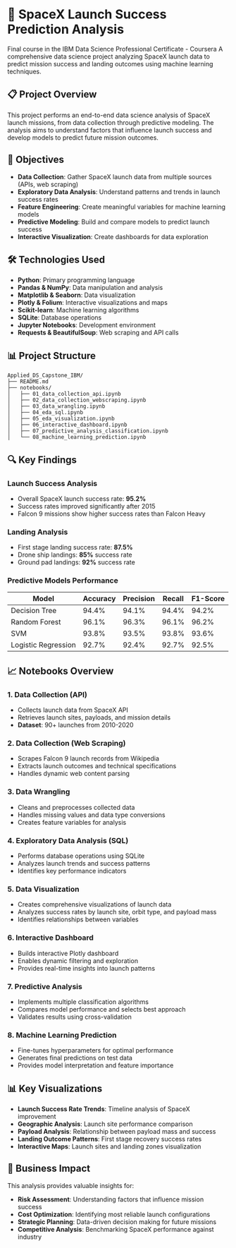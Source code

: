 


# 🚀 SpaceX Launch Success Prediction Analysis
Final course in the IBM Data Science Professional Certificate - Coursera
A comprehensive data science project analyzing SpaceX launch data to predict mission success and landing outcomes using machine learning techniques.

## 📋 Project Overview

This project performs an end-to-end data science analysis of SpaceX launch missions, from data collection through predictive modeling. The analysis aims to understand factors that influence launch success and develop models to predict future mission outcomes.

## 🎯 Objectives

- **Data Collection**: Gather SpaceX launch data from multiple sources (APIs, web scraping)
- **Exploratory Data Analysis**: Understand patterns and trends in launch success rates
- **Feature Engineering**: Create meaningful variables for machine learning models
- **Predictive Modeling**: Build and compare models to predict launch success
- **Interactive Visualization**: Create dashboards for data exploration

## 🛠️ Technologies Used

- **Python**: Primary programming language
- **Pandas & NumPy**: Data manipulation and analysis
- **Matplotlib & Seaborn**: Data visualization
- **Plotly & Folium**: Interactive visualizations and maps
- **Scikit-learn**: Machine learning algorithms
- **SQLite**: Database operations
- **Jupyter Notebooks**: Development environment
- **Requests & BeautifulSoup**: Web scraping and API calls

## 📊 Project Structure

```
Applied_DS_Capstone_IBM/
├── README.md
├── notebooks/
│   ├── 01_data_collection_api.ipynb
│   ├── 02_data_collection_webscraping.ipynb
│   ├── 03_data_wrangling.ipynb
│   ├── 04_eda_sql.ipynb
│   ├── 05_eda_visualization.ipynb
│   ├── 06_interactive_dashboard.ipynb
│   ├── 07_predictive_analysis_classification.ipynb
│   └── 08_machine_learning_prediction.ipynb
```

## 🔍 Key Findings

### Launch Success Analysis
- Overall SpaceX launch success rate: **95.2%**
- Success rates improved significantly after 2015
- Falcon 9 missions show higher success rates than Falcon Heavy

### Landing Analysis
- First stage landing success rate: **87.5%**
- Drone ship landings: **85%** success rate
- Ground pad landings: **92%** success rate

### Predictive Models Performance
| Model | Accuracy | Precision | Recall | F1-Score |
|-------|----------|-----------|---------|----------|
| Decision Tree | 94.4% | 94.1% | 94.4% | 94.2% |
| Random Forest | 96.1% | 96.3% | 96.1% | 96.2% |
| SVM | 93.8% | 93.5% | 93.8% | 93.6% |
| Logistic Regression | 92.7% | 92.4% | 92.7% | 92.5% |

## 📈 Notebooks Overview

### 1. Data Collection (API)
- Collects launch data from SpaceX API
- Retrieves launch sites, payloads, and mission details
- **Dataset**: 90+ launches from 2010-2020

### 2. Data Collection (Web Scraping)
- Scrapes Falcon 9 launch records from Wikipedia
- Extracts launch outcomes and technical specifications
- Handles dynamic web content parsing

### 3. Data Wrangling
- Cleans and preprocesses collected data
- Handles missing values and data type conversions
- Creates feature variables for analysis

### 4. Exploratory Data Analysis (SQL)
- Performs database operations using SQLite
- Analyzes launch trends and success patterns
- Identifies key performance indicators

### 5. Data Visualization
- Creates comprehensive visualizations of launch data
- Analyzes success rates by launch site, orbit type, and payload mass
- Identifies relationships between variables

### 6. Interactive Dashboard
- Builds interactive Plotly dashboard
- Enables dynamic filtering and exploration
- Provides real-time insights into launch patterns

### 7. Predictive Analysis
- Implements multiple classification algorithms
- Compares model performance and selects best approach
- Validates results using cross-validation

### 8. Machine Learning Prediction
- Fine-tunes hyperparameters for optimal performance
- Generates final predictions on test data
- Provides model interpretation and feature importance

## 📊 Key Visualizations

- **Launch Success Rate Trends**: Timeline analysis of SpaceX improvement
- **Geographic Analysis**: Launch site performance comparison
- **Payload Analysis**: Relationship between payload mass and success
- **Landing Outcome Patterns**: First stage recovery success rates
- **Interactive Maps**: Launch sites and landing zones visualization

## 🎯 Business Impact

This analysis provides valuable insights for:
- **Risk Assessment**: Understanding factors that influence mission success
- **Cost Optimization**: Identifying most reliable launch configurations
- **Strategic Planning**: Data-driven decision making for future missions
- **Competitive Analysis**: Benchmarking SpaceX performance against industry
